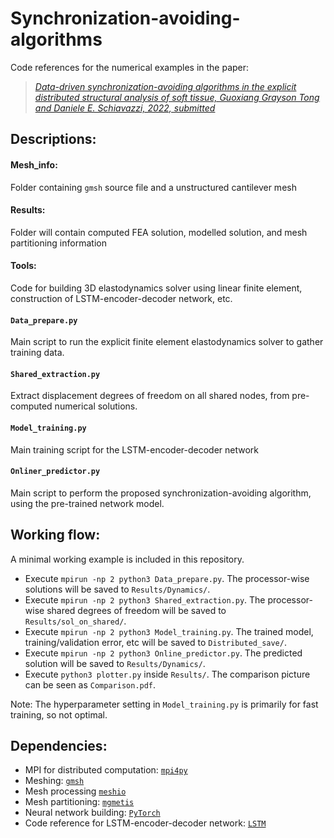 # Synchronization-avoiding-algorithms

Code references for the numerical examples in the paper:

> [*Data-driven synchronization-avoiding algorithms in the
explicit distributed structural analysis of soft tissue, Guoxiang Grayson Tong and Daniele E. Schiavazzi, 2022, submitted*](https://arxiv.org/abs/2207.02194)

## Descriptions:

#### Mesh_info: 
Folder containing ```gmsh``` source file and a unstructured cantilever mesh 

#### Results: 
Folder will contain computed FEA solution, modelled solution, and mesh partitioning information

#### Tools:
Code for building 3D elastodynamics solver using linear finite element, construction of LSTM-encoder-decoder network, etc.

#### ```Data_prepare.py```
Main script to run the explicit finite element elastodynamics solver to gather training data.

#### ```Shared_extraction.py```
Extract displacement degrees of freedom on all shared nodes, from pre-computed numerical solutions.

#### ```Model_training.py```
Main training script for the LSTM-encoder-decoder network

#### ```Onliner_predictor.py```
Main script to perform the proposed synchronization-avoiding algorithm, using the pre-trained network model.

## Working flow:

A minimal working example is included in this repository. 
- Execute ```mpirun -np 2 python3 Data_prepare.py```. The processor-wise solutions will be saved to ```Results/Dynamics/```.
- Execute ```mpirun -np 2 python3 Shared_extraction.py```. The processor-wise shared degrees of freedom will be saved to ```Results/sol_on_shared/```.
- Execute ```mpirun -np 2 python3 Model_training.py```. The trained model, training/validation error, etc will be saved to ```Distributed_save/```.
- Execute ```mpirun -np 2 python3 Online_predictor.py```. The predicted solution will be saved to ```Results/Dynamics/```.
- Execute ```python3 plotter.py``` inside ```Results/```. The comparison picture can be seen as ```Comparison.pdf```.

Note: The hyperparameter setting in ```Model_training.py``` is primarily for fast training, so not optimal.

## Dependencies: 
- MPI for distributed computation: [```mpi4py```](https://pypi.org/project/mpi4py/)
- Meshing: [```gmsh```](https://gmsh.info/)
- Mesh processing [```meshio```](https://github.com/nschloe/meshio)
- Mesh partitioning: [```mgmetis```](https://github.com/chiao45/mgmetis)
- Neural network building: [```PyTorch```](https://pytorch.org/get-started/locally/)
- Code reference for LSTM-encoder-decoder network: [```LSTM```](https://github.com/lkulowski/LSTM_encoder_decoder)
